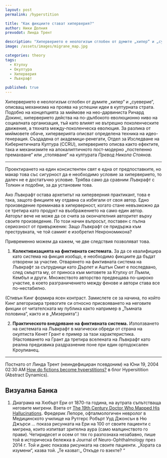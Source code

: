 ```yaml
---
layout: post
permalink: /hyperstition

title: "Как фикциите стават хиперверия?"
author: Ники Долния
prevodot: Линда Трент

description: "Хиперверието е неологизъм сглобен от думите „хипер“ и „суеверие“, описващ механизма на проява на успешни идеи в културната страта. Създадена от академици-ренегати, Отдел за Изследване на Кибернетичната Култура (CCRU), хиперверието описва както ефектите, така и механизмите на апокалиптичното пост-модерно „постепенно премахване“ или „претопяване“ на културата."
image: /assets/images/migrane_map.jpg

categories: theory
tags:
  - Ктулху
  - Окултура
  - Хиперверия
  - Лъвкрафт

published: true
---
```


Хиперверието е неологизъм сглобен от думите „хипер“ и „суеверие“, описващ механизма на проява на успешни идеи в културната страта. Подобно на концепцията за миймове на нео-дарвиниста Ричард Докинс, хиперверието действа на по-дълбокото еволюционно ниво на социалната организация, тъй като влияят не вътрешно поколенческите движения, а тяхната между-поколенческа еволюция. За разлика от миймовете обаче, хиперверията описват определена техника на идео-генерация. Създадена от академици-ренегати, Отдел за Изследване на Кибернетичната Култура (CCRU), хиперверието описва както ефектите, така и механизмите на апокалиптичното пост-модерно „постепенно премахване“ или „стопяване“ на културата
*Превод Никола Стоянов.*

---

Проектирането на един консистентен свят е една от предпоставките, но макар това със сигурност да е необходимо условие за хиперверието, то далеч не е достатъчно условие. Трябва само да сравним Лъвкрафт с Толкин и подобни, за да установим това.

Ако Лъвкрафт остава архетипът на хиперверния практикант, това е така, защото фикциите му отдавна са избягали от своя автор. Едно произведение преминава в хиперверност, когато стане невъзможно да се третира като продукт на въображението на само един автор. Авторът вече не може да се счита за окончателния авторитет върху своите произведение. По този начин въпросът, поставен с пълна сериозност от привърженик: Защо Лъвкрафт се придържа към преструвката, че той самият е изобретил Некрономикона?

Привременно можем да кажем, че две следствия позволяват това. 

1) **Колективизацията на фиктивната системата.** За да се квалифицира като система на фикция изобщо, е необходимо фикциите да бъдат отворени за участие. Отварянето на фиктивната система на Лъвкрафт за сътрудници като Дърлет и Аштън Смит е последвано, след смъртта му, от приноса към митовете за Ктулху от Лъмли, Кембъл и други. Множеството авторство предвещава по-широко участие, в което разграничението между фенове и автори става все по-нестабилно. 

(Стивън Кинг формира ясен контраст. Замислете се за начина, по който Кинг алегоризира тревогите си относно присвояването на неговите фикции от читателската му публика както например в „Тъмната половина“, както и в „Мизерията“.) 

2) **Практическото внедряване на фиктивната система.** Използването на системата на Лъвкрафт в магически обреди от страна на окултиста Кенет Грант е пример за тази характеристика. (Настояването на Грант да третира вселената на Лъвкрафт като реална предизвика раздразнение поне при един ортодоксален Кроулианец.

---
Постнато от Линда Трент (неиндефициран псевдоним) на Юни 19, 2004 02:30 AM [How do fictions become hyperstitions?](http://hyperstition.abstractdynamics.org/archives/003345.html) в блог Hypersitition (Abstract Dynamics).

## Визуална Банка
1. Диаграма на Хюбърт Ери от 1870-та година, на аутрата съпътстваща неговите мигрени. Взета от [The 19th Century Doctor Who Mapped His Hallucinations](https://www.nationalgeographic.com/science/article/the-19th-century-doctor-who-mapped-his-hallucinations). Фредерик Лепоре, офталмологичен невролог в Медицинското училище на Рутгерс Робърт Ууд Джонсън в Ню Джърси ... показа рисунката на Ери на 100 от своите пациенти с мигрена, които изпитват зрителна аура (само малцинството го прави). Четиридесет и осем от тях го разпознаха незабавно, пише той в историческа бележка в Journal of Neuro-Ophthalmology през 2014 г. Той и днес показва рисунката на своите пациенти. „Хората са изумени“, казва той. „Те казват:„ Откъде го взехте? “ 